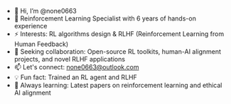 - 👋 Hi, I’m @none0663
- 🧠 Reinforcement Learning Specialist with 6 years of hands-on experience
- ⚡ Interests: RL algorithms design & RLHF (Reinforcement Learning from Human Feedback)
- 🤝 Seeking collaboration: Open-source RL toolkits, human-AI alignment projects, and novel RLHF applications
- 📫 Let's connect: none0663@outlook.com
- 💡 Fun fact: Trained an RL agent and RLHF
- 🌱 Always learning: Latest papers on reinforcement learning and ethical AI alignment
<!---
none0663/none0663 is a ✨ special ✨ repository because its `README.md` (this file) appears on your GitHub profile.
You can click the Preview link to take a look at your changes.
--->
